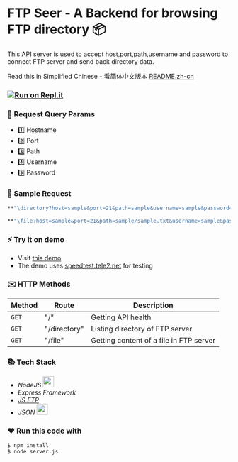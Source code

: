 # FTP Seer - A Backend for browsing FTP directory :package:

This API server is used to accept host,port,path,username and password to <br/>
connect FTP server and send back directory data.

Read this in Simplified Chinese - 看简体中文版本 [README.zh-cn]

[README.zh-cn]: https://github.com/m3yevn/server-ftp/blob/master/README.zh-cn.md

### [![Run on Repl.it](https://repl.it/badge/github/m3yevn/ftp-seer)](https://repl.it/github/m3yevn/ftp-seer)

### :postbox: Request Query Params
 - :one: Hostname
 - :two: Port
 - :three: Path
 - :four: Username
 - :five: Password

### :email: Sample Request
```sh
**"\directory?host=sample&port=21&path=sample&username=sample&password=sample"**
```

```sh
**"\file?host=sample&port=21&path=sample/sample.txt&username=sample&password=sample"**
```

### :zap: Try it on demo

 - Visit [this demo]
 - The demo uses [speedtest.tele2.net] for testing


 [this demo]: https://ftpseer.herokuapp.com/ftpseer/directory?host=speedtest.tele2.net&path=.
 [speedtest.tele2.net]: ftp://speedtest.tele2.net

### :envelope: HTTP Methods

| Method | Route | Description |
| ------ | ----- | ----------- |
| `GET`  | "/"   | Getting API health |
| `GET` | "/directory" | Listing directory of FTP server |
| `GET` | "/file"  | Getting content of a file in FTP server |

### :books: Tech Stack

 * *NodeJS* <img src="https://d2eip9sf3oo6c2.cloudfront.net/tags/images/000/000/256/full/nodejslogo.png" width="25" />
 * *Express Framework*
 * *[JS FTP]*
 * *JSON* <img src="https://upload.wikimedia.org/wikipedia/commons/thumb/c/c9/JSON_vector_logo.svg/1200px-JSON_vector_logo.svg.png" width="25" />

[JS FTP]: https://www.npmjs.com/package/jsftp

### :heart: Run this code with


```
$ npm install
$ node server.js
```

